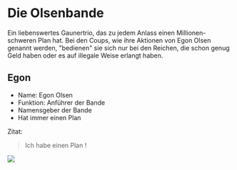 # Die Olsenbande

Ein liebenswertes Gaunertrio, das zu jedem Anlass einen Millionen-schweren Plan hat.
Bei den Coups, wie ihre Aktionen von Egon Olsen genannt werden, "bedienen" sie sich nur bei den Reichen, die schon genug Geld haben oder es auf illegale Weise erlangt haben. 

## Egon
* Name: Egon Olsen
* Funktion: Anführer der Bande
* Namensgeber der Bande
* Hat immer einen Plan

Zitat:
> Ich habe einen Plan !


<img src="http://www.olsen-bande.com/autogramme/autogramm6.gif"/>